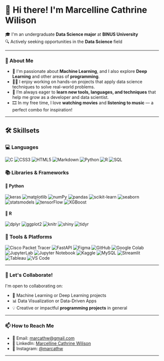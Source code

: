 # 👋 Hi there! I'm **Marcelline Cathrine Wilison**

🎓 I'm an undergraduate **Data Science major** at **BINUS University**  
🔍 Actively seeking opportunities in the **Data Science** field

---

### 👀 About Me
- 🔬 I'm passionate about **Machine Learning**, and I also explore **Deep Learning** and other areas of **programming**.
- 👩‍💻 I enjoy working on hands-on projects that apply data science techniques to solve real-world problems.
- 🌱 I’m always eager to **learn new tools, languages, and techniques** that help me grow as a developer and data scientist.
- 🎞️ In my free time, I love **watching movies** and **listening to music** — a perfect combo for inspiration!

---

## 🛠️ Skillsets

### 💻 Languages  
![C](https://img.shields.io/badge/C-00599C?style=flat&logo=c&logoColor=white)
![CSS3](https://img.shields.io/badge/CSS3-1572B6?style=flat&logo=css3&logoColor=white)
![HTML5](https://img.shields.io/badge/HTML5-E34F26?style=flat&logo=html5&logoColor=white)
![Markdown](https://img.shields.io/badge/Markdown-000000?style=flat&logo=markdown&logoColor=white)
![Python](https://img.shields.io/badge/Python-3776AB?style=flat&logo=python&logoColor=white)
![R](https://img.shields.io/badge/R-276DC3?style=flat&logo=r&logoColor=white)
![SQL](https://img.shields.io/badge/SQL-4479A1?style=flat&logo=mysql&logoColor=white)

### 📚 Libraries & Frameworks

#### 🔹 Python
![keras](https://img.shields.io/badge/Keras-D00000?style=flat&logo=keras&logoColor=white)
![matplotlib](https://img.shields.io/badge/Matplotlib-11557C?style=flat&logo=matplotlib&logoColor=white)
![numPy](https://img.shields.io/badge/NumPy-013243?style=flat&logo=numpy&logoColor=white)
![pandas](https://img.shields.io/badge/Pandas-150458?style=flat&logo=pandas&logoColor=white)
![scikit-learn](https://img.shields.io/badge/Scikit--learn-F7931E?style=flat&logo=scikit-learn&logoColor=white)
![seaborn](https://img.shields.io/badge/Seaborn-31628B?style=flat&logo=python&logoColor=white)
![statsmodels](https://img.shields.io/badge/Statsmodels-00A6D6?style=flat&logo=python&logoColor=white)
![tensorFlow](https://img.shields.io/badge/TensorFlow-FF6F00?style=flat&logo=tensorflow&logoColor=white)
![XGBoost](https://img.shields.io/badge/XGBoost-EC252D?style=flat&logo=xgboost&logoColor=white)

#### 🔹 R
![dplyr](https://img.shields.io/badge/dplyr-276DC3?style=flat&logo=r&logoColor=white)
![ggplot2](https://img.shields.io/badge/ggplot2-276DC3?style=flat&logo=r&logoColor=white)
![knitr](https://img.shields.io/badge/knitr-276DC3?style=flat&logo=r&logoColor=white)
![shiny](https://img.shields.io/badge/Shiny-276DC3?style=flat&logo=r&logoColor=white)
![tidyr](https://img.shields.io/badge/tidyr-276DC3?style=flat&logo=r&logoColor=white)

### 🧰 Tools & Platforms
![Cisco Packet Tracer](https://img.shields.io/badge/Cisco_Packet_Tracer-1BA0D7?style=flat&logo=cisco&logoColor=white)
![FastAPI](https://img.shields.io/badge/FastAPI-009688?style=flat&logo=fastapi&logoColor=white)
![Figma](https://img.shields.io/badge/Figma-F24E1E?style=flat&logo=figma&logoColor=white)
![GitHub](https://img.shields.io/badge/GitHub-181717?style=flat&logo=github&logoColor=white)
![Google Colab](https://img.shields.io/badge/Colab-F9AB00?style=flat&logo=googlecolab&logoColor=white)
![JupyterLab](https://img.shields.io/badge/JupyterLab-F37626?style=flat&logo=jupyter&logoColor=white)
![Jupyter Notebook](https://img.shields.io/badge/Jupyter_Notebook-F37626?style=flat&logo=jupyter&logoColor=white)
![Kaggle](https://img.shields.io/badge/Kaggle-20BEFF?style=flat&logo=kaggle&logoColor=white)
![MySQL](https://img.shields.io/badge/MySQL-4479A1?style=flat&logo=mysql&logoColor=white)
![Streamlit](https://img.shields.io/badge/Streamlit-FF4B4B?style=flat&logo=streamlit&logoColor=white)
![Tableau](https://img.shields.io/badge/Tableau-E97627?style=flat&logo=tableau&logoColor=white)
![VS Code](https://img.shields.io/badge/VS%20Code-007ACC?style=flat&logo=visual-studio-code&logoColor=white)

---

### 🤝 Let's Collaborate!
I'm open to collaborating on:
- 🧠 Machine Learning or Deep Learning projects  
- 📊 Data Visualization or Data-Driven Apps  
- 💡 Creative or impactful **programming projects** in general

---

### 📫 How to Reach Me
- 📧 Email: [marcathw@gmail.com](marcathw@gmail.com)  
- 💼 LinkedIn: [Marcelline Cathrine Wilison](https://www.linkedin.com/in/marcelline-cathrine-wilison-67b188247)
- 📸 Instagram: [@marcathw](https://instagram.com/marcathw)

---
